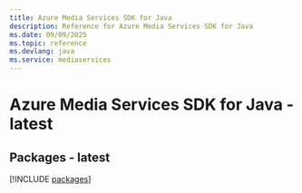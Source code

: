 ```yaml
---
title: Azure Media Services SDK for Java
description: Reference for Azure Media Services SDK for Java
ms.date: 09/09/2025
ms.topic: reference
ms.devlang: java
ms.service: mediaservices
---
```

# Azure Media Services SDK for Java - latest
## Packages - latest
[!INCLUDE [packages](media-services-index.md)]